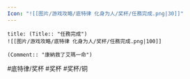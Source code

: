 ```yaml
---
Icon: "![[图片/游戏攻略/底特律 化身为人/奖杯/任務完成.png|30]]"
---
```

```ad-common-bronze-trophy
title: (Title:: "任務完成")
![[图片/游戏攻略/底特律 化身为人/奖杯/任務完成.png|100]]

(Comment:: "康納救了艾瑪一命")
```

#底特律/奖杯 #奖杯 #奖杯/铜
